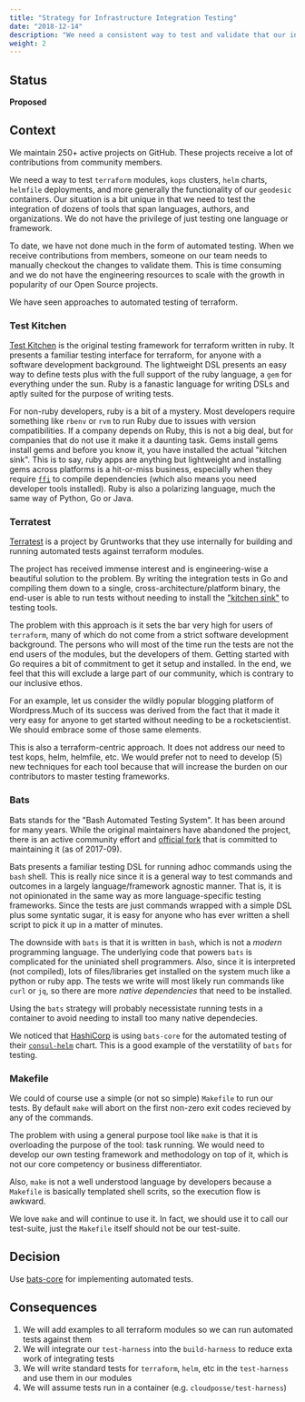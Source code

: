 ```yaml
---
title: "Strategy for Infrastructure Integration Testing"
date: "2018-12-14" 
description: "We need a consistent way to test and validate that our infrastructure automation (kops, helm, terraform modules, etc) are working correctly."
weight: 2
---
```


## Status

**Proposed**

## Context

We maintain 250+ active projects on GitHub. These projects receive a lot of contributions from community members. 

We need a way to test `terraform` modules, `kops` clusters, `helm` charts, `helmfile` deployments, and more generally the functionality of our `geodesic` containers.
Our situation is a bit unique in that we need to test the integration of dozens of tools that span languages, authors, and organizations. 
We do not have the privilege of just testing one language or framework.

To date, we have not done much in the form of automated testing. When we receive contributions from members, someone on our team needs to manually checkout the changes to validate them. This is time consuming and we do not have the engineering resources to scale with the growth in popularity of our Open Source projects.

We have seen approaches to automated testing of terraform.

### Test Kitchen

[Test Kitchen](https://github.com/newcontext-oss/kitchen-terraform) is the original testing framework for terraform written in ruby. 
It presents a familiar testing interface for terraform, for anyone with a software development background. The lightweight DSL presents an 
easy way to define tests plus with the full support of the ruby language, a `gem` for everything under the sun. Ruby is a fanastic language
for writing DSLs and aptly suited for the purpose of writing tests.

For non-ruby developers, ruby is a bit of a mystery. Most developers require something like `rbenv` or `rvm` to run Ruby due to issues with version compatibilities. If a company depends on Ruby, this is not a big deal, but for companies that do not use it make it a daunting task. Gems install gems install gems and before you know it, you have installed the actual "kitchen sink". This is to say, ruby apps are anything but lightweight and installing gems across platforms is a hit-or-miss business, especially when they require [`ffi`](https://github.com/ffi/ffi) to compile dependencies (which also means you need developer tools installed). Ruby is also a polarizing language, much the same way of 
Python, Go or Java.


### Terratest

[Terratest](https://github.com/gruntwork-io/terratest) is a project by Gruntworks that they use internally for building and running automated tests against terraform modules. 

The project has received immense interest and is engineering-wise a beautiful solution to the problem. By writing the integration tests in Go and compiling them down to a single, cross-architecture/platform binary, the end-user is able to run tests without needing to install the ["kitchen sink"](https://en.wikipedia.org/wiki/Scope_creep) to testing tools.

The problem with this approach is it sets the bar very high for users of `terraform`, many of which do not come from a strict software development background.
The persons who will most of the time run the tests are not the end users of the modules, but the developers of them. Getting started with Go requires a bit of commitment to get it setup and installed. In the end, we feel that this will exclude a large part of our community, which is contrary to our inclusive ethos. 

For an example, let us consider the wildly popular blogging platform of Wordpress.Much of its success was derived from the fact that it made it very easy
for anyone to get started without needing to be a rocketscientist. We should embrace some of those same elements.  

This is also a terraform-centric approach. It does not address our need to test kops, helm, helmfile, etc. We would prefer not to need to develop (5) new
techniques for each tool because that will increase the burden on our contributors to master testing frameworks.

### Bats

Bats stands for the "Bash Automated Testing System". It has been around for many years. While the original maintainers have abandoned the project, there is an active community effort and [official fork](https://github.com/bats-core/bats-core) that is committed to maintaining it (as of 2017-09). 

Bats presents a familiar testing DSL for running adhoc commands using the `bash` shell. This is really nice since it is a general way to test commands 
and outcomes in a largely language/framework agnostic manner. That is, it is not opinionated in the same way as more language-specific testing frameworks. 
Since the tests are just commands wrapped with a simple DSL plus some syntatic sugar, it is easy for anyone who has ever written a shell script to pick it up
in a matter of minutes.

The downside with `bats` is that it is written in `bash`, which is not a *modern* programming language. The underlying code that powers `bats` is complicated
for the uniniated shell programmers. Also, since it is interpreted (not compiled), lots of files/libraries get installed on the system much like a python or ruby app. The tests we write will most likely run commands like `curl` or `jq`, so there are more *native dependencies* that need to be installed. 

Using the `bats` strategy will probably necessistate running tests in a container to avoid needing to install too many native dependecies. 

We noticed that [HashiCorp](https://www.hashicorp.com/) is using `bats-core` for the automated testing of their [`consul-helm`](https://github.com/hashicorp/consul-helm) chart. This is a good example of the verstatility of `bats` for testing.


### Makefile

We could of course use a simple (or not so simple) `Makefile` to run our tests. By default `make` will abort on the first non-zero exit codes recieved by any of the commands. 

The problem with using a general purpose tool like `make` is that it is overloading the purpose of the tool: task running. We would need to develop
our own testing framework and methodology on top of it, which is not our core competency or business differentiator. 

Also, `make` is not a well understood language by developers because a `Makefile` is basically templated shell scrits, so the execution flow is awkward. 

We love `make` and will continue to use it. In fact, we should use it to call our test-suite, just the `Makefile` itself should not be our test-suite.


## Decision

Use [bats-core](https://github.com/bats-core/bats-core) for implementing automated tests.

## Consequences

1. We will add examples to all terraform modules so we can run automated tests against them
2. We will integrate our `test-harness` into the `build-harness` to reduce exta work of integrating tests
3. We will write standard tests for `terraform`, `helm`, etc in the `test-harness` and use them in our modules
4. We will assume tests run in a container (e.g. `cloudposse/test-harness`)

 
